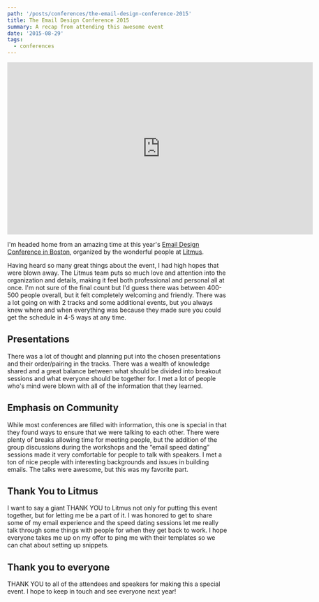 ```yaml
---
path: '/posts/conferences/the-email-design-conference-2015'
title: The Email Design Conference 2015
summary: A recap from attending this awesome event
date: '2015-08-29'
tags:
  - conferences
---
```


<iframe src="https://player.vimeo.com/video/137720165?color=b51f24&amp;byline=0" width="700" height="394" frameborder="0" webkitallowfullscreen="" mozallowfullscreen="" allowfullscreen=""></iframe>

I'm headed home from an amazing time at this year's [Email Design Conference in Boston](https://litmus.com/conference/boston), organized by the wonderful people at [Litmus](https://litmus.com).

Having heard so many great things about the event, I had high hopes that were blown away. The Litmus team puts so much love and attention into the organization and details, making it feel both professional and personal all at once. I'm not sure of the final count but I'd guess there was between 400-500 people overall, but it felt completely welcoming and friendly. There was a lot going on with 2 tracks and some additional events, but you always knew where and when everything was because they made sure you could get the schedule in 4-5 ways at any time.

## Presentations

There was a lot of thought and planning put into the chosen presentations and their order/pairing in the tracks. There was a wealth of knowledge shared and a great balance between what should be divided into breakout sessions and what everyone should be together for. I met a lot of people who's mind were blown with all of the information that they learned.

## Emphasis on Community

While most conferences are filled with information, this one is special in that they found ways to ensure that we were talking to each other. There were plenty of breaks allowing time for meeting people, but the addition of the group discussions during the workshops and the “email speed dating” sessions made it very comfortable for people to talk with speakers. I met a ton of nice people with interesting backgrounds and issues in building emails. The talks were awesome, but this was my favorite part.

## Thank You to Litmus

I want to say a giant THANK YOU to Litmus not only for putting this event together, but for letting me be a part of it. I was honored to get to share some of my email experience and the speed dating sessions let me really talk through some things with people for when they get back to work. I hope everyone takes me up on my offer to ping me with their templates so we can chat about setting up snippets.

## Thank you to everyone

THANK YOU to all of the attendees and speakers for making this a special event. I hope to keep in touch and see everyone next year!